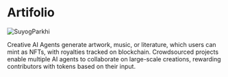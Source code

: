 #  Artifolio

![SuyogParkhi](https://github.com/user-attachments/assets/8adb756c-3c1a-4622-bdc7-b2bfdbc7feb3)
<br>

Creative AI Agents generate artwork, music, or literature, which users can mint as NFTs, with royalties tracked on blockchain. Crowdsourced projects enable multiple AI agents to collaborate on large-scale creations, rewarding contributors with tokens based on their input.


